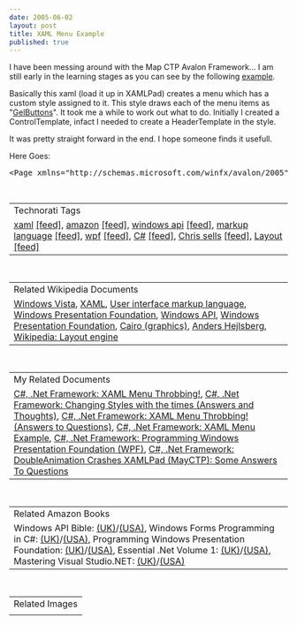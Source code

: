 ```yaml
---
date: 2005-06-02
layout: post
title: XAML Menu Example
published: true
---
```

I have been messing around with the Map CTP Avalon Framework... I am still early in the learning stages as you can see by the following <a href="http://www.kinlan.co.uk/source_samples/MenuExample.xaml">example</a>.<p />Basically this xaml (load it up in XAMLPad) creates a menu which has a custom style assigned to it. This style draws each of the menu items as "<a href="http://www.designerslove.net/2005/06/gelbutton-custom-control.html/tag" rel="tag">GelButtons</a>". It took me a while to work out what to do. Initially I created a ControlTemplate, infact I needed to create a HeaderTemplate in the style.<p />It was pretty straight forward in the end. I hope someone finds it usefull.<p />Here Goes:<p /><div class="CodeRay">
  <div class="code"><pre>&lt;Page xmlns=&quot;http://schemas.microsoft.com/winfx/avalon/2005&quot;     xmlns:x=&quot;http://schemas.microsoft.com/winfx/xaml/2005&quot;&gt;    &lt;DockPanel&gt;        &lt;Border Background=&quot;SkyBlue&quot; BorderBrush=&quot;Black&quot;         BorderThickness=&quot;1&quot; DockPanel.Dock=&quot;Top&quot;&gt;            &lt;Menu Background=&quot;SkyBlue&quot;&gt;                &lt;MenuItem Header=&quot;Language&quot; &gt;                    &lt;MenuItem Header=&quot;English&quot;                                      Name=&quot;english&quot; /&gt;                    &lt;MenuItem Header=&quot;German&quot;                              Name=&quot;german&quot;  /&gt;                    &lt;MenuItem Header=&quot;Italian&quot;                              Name=&quot;italian&quot;/&gt;                &lt;/MenuItem&gt;            &lt;/Menu&gt;        &lt;/Border&gt;        &lt;Border Height=&quot;25&quot; Background=&quot;SkyBlue&quot;                BorderBrush=&quot;Black&quot; BorderThickness=&quot;1&quot;                 DockPanel.Dock=&quot;Top&quot;&gt;        &lt;/Border&gt;        &lt;Border Height=&quot;25&quot; Background=&quot;#ffff99&quot;             BorderBrush=&quot;Black&quot; BorderThickness=&quot;1&quot;             DockPanel.Dock=&quot;Bottom&quot;&gt;            &lt;TextBlock Foreground=&quot;black&quot;&gt;Dock = &quot;Bottom&quot;            &lt;/TextBlock&gt;        &lt;/Border&gt;        &lt;Border Width=&quot;200&quot; Background=&quot;PaleGreen&quot;             BorderBrush=&quot;Black&quot; BorderThickness=&quot;1&quot;             DockPanel.Dock=&quot;Left&quot;&gt;            &lt;TextBlock Foreground=&quot;black&quot;&gt;Dock = &quot;Left&quot;            &lt;/TextBlock&gt;        &lt;/Border&gt;        &lt;Border Background=&quot;White&quot; BorderBrush=&quot;Black&quot;                BorderThickness=&quot;1&quot;&gt;            &lt;TextFlow Background=&quot;LightSkyBlue&quot;                 Foreground=&quot;Black&quot;                 FontFamily=&quot;Palatino Linotype&quot;                 FontSize=&quot;14&quot;                 FontWeight=&quot;Normal&quot; TextAlignment=&quot;Left&quot;                 TextWrap=&quot;Wrap&quot;&gt;                &lt;Paragraph&gt;                    &lt;LineBreak/&gt;                &lt;/Paragraph&gt;            &lt;/TextFlow&gt;        &lt;/Border&gt;    &lt;/DockPanel&gt;    &lt;Page.Resources&gt;        &lt;Style TargetType=&quot;{x:Type MenuItem}&quot;             x:Key=&quot;{x:Type MenuItem}&quot; &gt;            &lt;Setter Property=&quot;HeaderTemplate&quot;&gt;                &lt;Setter.Value&gt;                    &lt;DataTemplate DataType=&quot;{x:Type MenuItem}&quot; &gt;                        &lt;Grid Width=&quot;{TemplateBinding Width}&quot;                             Height=&quot;{TemplateBinding Height}&quot; &gt;                            &lt;Rectangle x:Name=&quot;GelBackground&quot;                     Opacity=&quot;1&quot; RadiusX=&quot;9&quot; RadiusY=&quot;9&quot;                     Fill=&quot;{TemplateBinding ContentControl.Background}&quot;                      Stroke=&quot;VerticalGradient #cc000000 white &quot;                      StrokeThickness=&quot;1&quot;  /&gt;                            &lt;Rectangle x:Name=&quot;GelShine&quot;                                 Margin=&quot;4,3,4,0&quot;                                 VerticalAlignment=&quot;top&quot;                                 RadiusX=&quot;6&quot;                                 RadiusY=&quot;6&quot; Opacity=&quot;1&quot;                                 Fill=&quot;VerticalGradient                                     #ccffffff transparent&quot;                                 Stroke=&quot;transparent&quot;                                  Height=&quot;15px&quot; &gt;&lt;/Rectangle&gt;                            &lt;ContentPresenter                                  x:Name=&quot;GelButtonContentShadow&quot;                                 VerticalAlignment=&quot;center&quot;                                  HorizontalAlignment=&quot;center&quot;                                  Content=&quot;{TemplateBinding                                        ContentControl.Content}&quot;                                  Margin=&quot;15,5,15,5&quot;                                  TextBlock.Foreground=&quot;black&quot;                                  RenderTransform=&quot;translate 0 1&quot; /&gt;                            &lt;ContentPresenter                                 x:Name=&quot;GelButtonContentWhite&quot;                                 VerticalAlignment=&quot;center&quot;                                 HorizontalAlignment=&quot;center&quot;                                 Content=&quot;{TemplateBinding                                     ContentControl.Content}&quot;                                 Margin=&quot;15,5,15,5&quot;                                 TextBlock.Foreground=&quot;white&quot; /&gt;                        &lt;/Grid&gt;                        &lt;DataTemplate.Triggers&gt;                            &lt;Trigger Property=&quot;IsMouseOver&quot;                                 Value=&quot;True&quot;&gt;                                &lt;Setter Property=&quot;MenuItem.Background&quot;                                  Value=&quot;Red&quot;&gt;&lt;/Setter&gt;                            &lt;/Trigger&gt;                            &lt;Trigger Property=&quot;IsMouseOver&quot;                                 Value=&quot;False&quot;&gt;                                &lt;Setter Property=&quot;MenuItem.Background&quot;                                     Value=&quot;SkyBlue&quot;&gt;&lt;/Setter&gt;                            &lt;/Trigger&gt;                        &lt;/DataTemplate.Triggers&gt;                    &lt;/DataTemplate&gt;                &lt;/Setter.Value&gt;            &lt;/Setter&gt;        &lt;/Style&gt;    &lt;/Page.Resources&gt;&lt;/Page&gt;</pre></div>
</div>
<p /><br /><table class="TechnoratiHead TagHeader">
<tr><td>Technorati Tags</td></tr>
<tr class="Technorati"><td>
<a href="http://www.technorati.com/tag/xaml" class="Tag" rel="tag">xaml</a> <a href="http://feeds.technorati.com/feed/posts/tag/xaml" class="Tag">[feed]</a>, <a href="http://www.technorati.com/tag/amazon" class="Tag" rel="tag">amazon</a> <a href="http://feeds.technorati.com/feed/posts/tag/amazon" class="Tag">[feed]</a>, <a href="http://www.technorati.com/tag/windows%20api" class="Tag" rel="tag">windows api</a> <a href="http://feeds.technorati.com/feed/posts/tag/windows%20api" class="Tag">[feed]</a>, <a href="http://www.technorati.com/tag/markup%20language" class="Tag" rel="tag">markup language</a> <a href="http://feeds.technorati.com/feed/posts/tag/markup%20language" class="Tag">[feed]</a>, <a href="http://www.technorati.com/tag/wpf" class="Tag" rel="tag">wpf</a> <a href="http://feeds.technorati.com/feed/posts/tag/wpf" class="Tag">[feed]</a>, <a href="http://www.technorati.com/tag/C%23" class="Tag" rel="tag">C#</a> <a href="http://feeds.technorati.com/feed/posts/tag/C%23" class="Tag">[feed]</a>, <a href="http://www.technorati.com/tag/Chris%20sells" class="Tag" rel="tag">Chris sells</a> <a href="http://feeds.technorati.com/feed/posts/tag/Chris%20sells" class="Tag">[feed]</a>, <a href="http://www.technorati.com/tag/Layout" class="Tag" rel="tag">Layout</a> <a href="http://feeds.technorati.com/feed/posts/tag/Layout" class="Tag">[feed]</a>
</td></tr>
</table><br /><table class="TechnoratiHead TagHeader">
<tr><td>Related Wikipedia Documents</td></tr>
<tr class="Technorati"><td>
<a href="http://en.wikipedia.org/wiki/Windows_Longhorn" class="Tag" rel="tag">Windows Vista</a>, <a href="http://en.wikipedia.org/wiki/XAML" class="Tag" rel="tag">XAML</a>, <a href="http://en.wikipedia.org/wiki/User_interface_markup_language" class="Tag" rel="tag">User interface markup language</a>, <a href="http://en.wikipedia.org/wiki/Avalon_(API)" class="Tag" rel="tag">Windows Presentation Foundation</a>, <a href="http://en.wikipedia.org/wiki/Windows_API" class="Tag" rel="tag">Windows API</a>, <a href="http://en.wikipedia.org/wiki/Windows_Presentation_Foundation" class="Tag" rel="tag">Windows Presentation Foundation</a>, <a href="http://en.wikipedia.org/wiki/Cairo_(graphics)" class="Tag" rel="tag">Cairo (graphics)</a>, <a href="http://en.wikipedia.org/wiki/Anders_Hejlsberg" class="Tag" rel="tag">Anders Hejlsberg</a>, <a href="http://en.wikipedia.org/wiki/Layout_engine" class="Tag" rel="tag">Wikipedia: Layout engine</a>
</td></tr>
</table><br /><table class="TechnoratiHead TagHeader">
<tr><td>My Related Documents</td></tr>
<tr class="Technorati"><td>
<a href="http://www.kinlan.co.uk/2005/06/xaml-menu-throbbing.html" class="Tag" rel="tag">C#, .Net Framework: XAML Menu Throbbing!</a>, <a href="http://www.kinlan.co.uk/2005/06/changing-styles-with-times-answers-and.html" class="Tag" rel="tag">C#, .Net Framework: Changing Styles with the times (Answers and Thoughts)</a>, <a href="http://www.kinlan.co.uk/2005/06/xaml-menu-throbbing-answers-to.html" class="Tag" rel="tag">C#, .Net Framework: XAML Menu Throbbing! (Answers to Questions)</a>, <a href="http://www.kinlan.co.uk/2005/06/xaml-menu-example.html" class="Tag" rel="tag">C#, .Net Framework: XAML Menu Example</a>, <a href="http://www.kinlan.co.uk/2005/11/programming-windows-presentation.html" class="Tag" rel="tag">C#, .Net Framework: Programming Windows Presentation Foundation (WPF)</a>, <a href="http://www.kinlan.co.uk/2005/06/doubleanimation-crashes-xamlpad-mayctp_10.html" class="Tag" rel="tag">C#, .Net Framework: DoubleAnimation Crashes XAMLPad (MayCTP): Some Answers To Questions</a>
</td></tr>
</table><br /><table class="TechnoratiHead TagHeader">
<tr><td>Related Amazon Books</td></tr>
<tr class="Technorati"><td>Windows API Bible: <a href="http://www.amazon.co.uk/exec/obidos/redirect?tag=cnetfra-21%26link_code=xm2%26camp=2025%26creative=165953%26path=http://www.amazon.co.uk/gp/redirect.html%253fASIN=1878739158%2526tag=cnetfra-21%2526lcode=xm2%2526cID=2025%2526ccmID=165953%2526location=/o/ASIN/1878739158%25253FSubscriptionId=0CM2PVF6VAHJQKW5G782" class="Tag" rel="tag">(UK)</a>/<a href="http://www.amazon.com/exec/obidos/redirect?tag=cnetfra-20%26link_code=xm2%26camp=2025%26creative=165953%26path=http://www.amazon.com/gp/redirect.html%253fASIN=1878739158%2526tag=cnetfra-20%2526lcode=xm2%2526cID=2025%2526ccmID=165953%2526location=/o/ASIN/1878739158%25253FSubscriptionId=0CM2PVF6VAHJQKW5G782" class="Tag" rel="tag">(USA)</a>, Windows Forms Programming in C#: <a href="http://www.amazon.co.uk/exec/obidos/redirect?tag=cnetfra-21%26link_code=xm2%26camp=2025%26creative=165953%26path=http://www.amazon.co.uk/gp/redirect.html%253fASIN=0321116208%2526tag=cnetfra-21%2526lcode=xm2%2526cID=2025%2526ccmID=165953%2526location=/o/ASIN/0321116208%25253FSubscriptionId=0CM2PVF6VAHJQKW5G782" class="Tag" rel="tag">(UK)</a>/<a href="http://www.amazon.com/exec/obidos/redirect?tag=cnetfra-20%26link_code=xm2%26camp=2025%26creative=165953%26path=http://www.amazon.com/gp/redirect.html%253fASIN=0321116208%2526tag=cnetfra-20%2526lcode=xm2%2526cID=2025%2526ccmID=165953%2526location=/o/ASIN/0321116208%25253FSubscriptionId=0CM2PVF6VAHJQKW5G782" class="Tag" rel="tag">(USA)</a>, Programming Windows Presentation Foundation: <a href="http://www.amazon.co.uk/exec/obidos/redirect?tag=cnetfra-21%26link_code=xm2%26camp=2025%26creative=165953%26path=http://www.amazon.co.uk/gp/redirect.html%253fASIN=0596101139%2526tag=cnetfra-21%2526lcode=xm2%2526cID=2025%2526ccmID=165953%2526location=/o/ASIN/0596101139%25253FSubscriptionId=0CM2PVF6VAHJQKW5G782" class="Tag" rel="tag">(UK)</a>/<a href="http://www.amazon.com/exec/obidos/redirect?tag=cnetfra-20%26link_code=xm2%26camp=2025%26creative=165953%26path=http://www.amazon.com/gp/redirect.html%253fASIN=0596101139%2526tag=cnetfra-20%2526lcode=xm2%2526cID=2025%2526ccmID=165953%2526location=/o/ASIN/0596101139%25253FSubscriptionId=0CM2PVF6VAHJQKW5G782" class="Tag" rel="tag">(USA)</a>, Essential .Net Volume 1: <a href="http://www.amazon.co.uk/exec/obidos/redirect?tag=cnetfra-21%26link_code=xm2%26camp=2025%26creative=165953%26path=http://www.amazon.co.uk/gp/redirect.html%253fASIN=0201734117%2526tag=cnetfra-21%2526lcode=xm2%2526cID=2025%2526ccmID=165953%2526location=/o/ASIN/0201734117%25253FSubscriptionId=0CM2PVF6VAHJQKW5G782" class="Tag" rel="tag">(UK)</a>/<a href="http://www.amazon.com/exec/obidos/redirect?tag=cnetfra-20%26link_code=xm2%26camp=2025%26creative=165953%26path=http://www.amazon.com/gp/redirect.html%253fASIN=0201734117%2526tag=cnetfra-20%2526lcode=xm2%2526cID=2025%2526ccmID=165953%2526location=/o/ASIN/0201734117%25253FSubscriptionId=0CM2PVF6VAHJQKW5G782" class="Tag" rel="tag">(USA)</a>, Mastering Visual Studio.NET: <a href="http://www.amazon.co.uk/exec/obidos/redirect?tag=cnetfra-21%26link_code=xm2%26camp=2025%26creative=165953%26path=http://www.amazon.co.uk/gp/redirect.html%253fASIN=0596003609%2526tag=cnetfra-21%2526lcode=xm2%2526cID=2025%2526ccmID=165953%2526location=/o/ASIN/0596003609%25253FSubscriptionId=0CM2PVF6VAHJQKW5G782" class="Tag" rel="tag">(UK)</a>/<a href="http://www.amazon.com/exec/obidos/redirect?tag=cnetfra-20%26link_code=xm2%26camp=2025%26creative=165953%26path=http://www.amazon.com/gp/redirect.html%253fASIN=0596003609%2526tag=cnetfra-20%2526lcode=xm2%2526cID=2025%2526ccmID=165953%2526location=/o/ASIN/0596003609%25253FSubscriptionId=0CM2PVF6VAHJQKW5G782" class="Tag" rel="tag">(USA)</a>
</td></tr>
</table><br /><table class="TechnoratiHead TagHeader">
<tr><td>Related Images</td></tr>
<tr class="Technorati"><td></td></tr>
</table><br /><div class="blogger-post-footer"><img class="posterous_download_image" src="https://blogger.googleusercontent.com/tracker/8109338-111773713068106824?l=www.kinlan.co.uk%2Findex.html" height="1" alt="" width="1" /></div>

